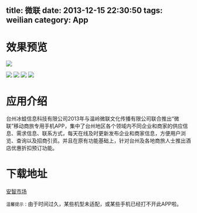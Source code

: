 title: 微联
date: 2013-12-15 22:30:50
tags: weilian
category: App
---

# 效果预览
![](http://7q5c2h.com1.z0.glb.clouddn.com/weilian1.jpg)
<!--more-->
![](http://7q5c2h.com1.z0.glb.clouddn.com/weilian2.jpg)
![](http://7q5c2h.com1.z0.glb.clouddn.com/weilian3.jpg)
![](http://7q5c2h.com1.z0.glb.clouddn.com/weilian4.jpg)
![](http://7q5c2h.com1.z0.glb.clouddn.com/weilian5.jpg)

# 应用介绍 
台州冰蛙信息科技有限公司2013年与温岭微联文化传播有限公司联合推出“微联”移动商旅专用手机APP，集中了台州地区各个领域内不同企业和商家的供应信息、需求信息、联系方式，每天在线及时更新发布企业和商家信息，方便用户浏览、查询以及招商引资。并且在原有功能基础上，针对台州及各地商旅人士推出酒店优惠折扣预订功能。

# 下载地址
[安智市场](http://www.anzhi.com/soft_1581560.html)

`温馨提示：`由于时间过久，某些机型未适配，或某些手机已经打不开此APP啦。